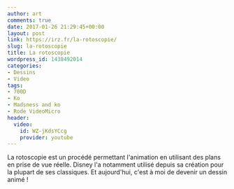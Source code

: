 ```yaml
---
author: art
comments: true
date: 2017-01-26 21:29:45+00:00
layout: post
link: https://irz.fr/la-rotoscopie/
slug: la-rotoscopie
title: La rotoscopie
wordpress_id: 1438492014
categories:
- Dessins
- Video
tags:
- 700D
- Ko
- Madsness and ko
- Rode VideoMicro
header:
  video:
    id: WZ-jKdsYCcg
    provider: youtube
---
```


La rotoscopie est un procédé permettant l'animation en utilisant des plans en prise de vue réelle. Disney l'a notamment utilisé depuis sa création pour la plupart de ses classiques. Et aujourd'hui, c'est à moi de devenir un dessin animé !

